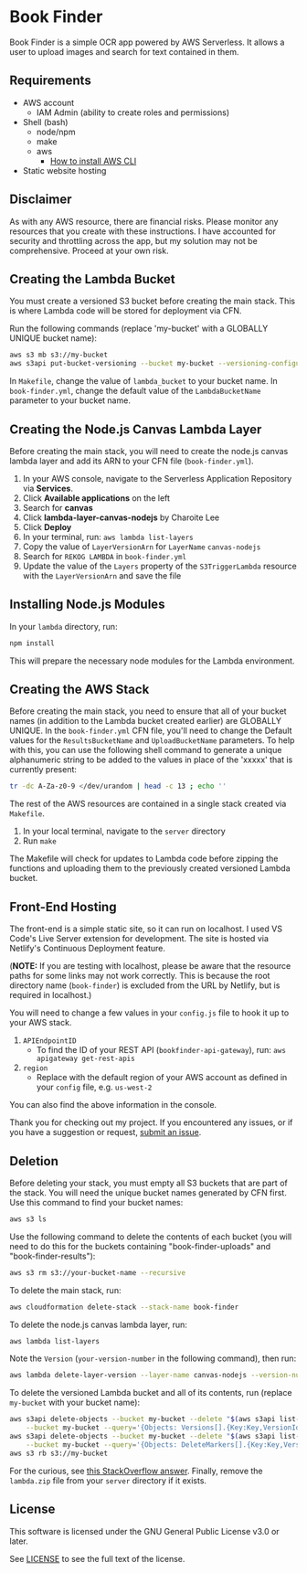 # Book Finder

Book Finder is a simple OCR app powered by AWS Serverless. It allows a user to upload images and search for text contained in them.



## Requirements
- AWS account
    - IAM Admin (ability to create roles and permissions)
- Shell (bash)
    - node/npm
    - make
    - aws
        - [How to install AWS CLI](https://docs.aws.amazon.com/cli/latest/userguide/getting-started-install.html)
- Static website hosting

## Disclaimer

As with any AWS resource, there are financial risks. Please monitor any resources that you create with these instructions. I have accounted for security and throttling across the app, but my solution may not be comprehensive. Proceed at your own risk.

## Creating the Lambda Bucket

You must create a versioned S3 bucket before creating the main stack. This is where Lambda code will be stored for deployment via CFN. 

Run the following commands (replace 'my-bucket' with a GLOBALLY UNIQUE bucket name):

```sh
aws s3 mb s3://my-bucket
aws s3api put-bucket-versioning --bucket my-bucket --versioning-configuration Status=Enabled
```

In `Makefile`, change the value of `lambda_bucket` to your bucket name.
In `book-finder.yml`, change the default value of the `LambdaBucketName` parameter to your bucket name.

## Creating the Node.js Canvas Lambda Layer

Before creating the main stack, you will need to create the node.js canvas lambda layer and add its ARN to your CFN file (`book-finder.yml`).

1. In your AWS console, navigate to the Serverless Application Repository via **Services**.
1. Click **Available applications** on the left
1. Search for **canvas**
1. Click **lambda-layer-canvas-nodejs** by Charoite Lee
1. Click **Deploy**
1. In your terminal, run: `aws lambda list-layers`
1. Copy the value of `LayerVersionArn` for `LayerName` `canvas-nodejs`
1. Search for `REKOG LAMBDA` in `book-finder.yml`
1. Update the value of the `Layers` property of the `S3TriggerLambda` resource with the `LayerVersionArn` and save the file

## Installing Node.js Modules

In your `lambda` directory, run:
```sh
npm install
```
This will prepare the necessary node modules for the Lambda environment.

## Creating the AWS Stack

Before creating the main stack, you need to ensure that all of your bucket names (in addition to the Lambda bucket created earlier) are GLOBALLY UNIQUE. In the `book-finder.yml` CFN file, you'll need to change the Default values for the `ResultsBucketName` and `UploadBucketName` parameters. To help with this, you can use the following shell command to generate a unique alphanumeric string to be added to the values in place of the 'xxxxx' that is currently present:
```sh
tr -dc A-Za-z0-9 </dev/urandom | head -c 13 ; echo ''
```

The rest of the AWS resources are contained in a single stack created via `Makefile`. 

1. In your local terminal, navigate to the `server` directory
2. Run `make`

The Makefile will check for updates to Lambda code before zipping the functions and uploading them to the previously created versioned Lambda bucket.

## Front-End Hosting
The front-end is a simple static site, so it can run on localhost. I used VS Code's Live Server extension for development. The site is hosted via Netlify's Continuous Deployment feature.

(**NOTE:** If you are testing with localhost, please be aware that the resource paths for some links may not work correctly. This is because the root directory name (`book-finder`) is excluded from the URL by Netlify, but is required in localhost.)

You will need to change a few values in your `config.js` file to hook it up to your AWS stack.

1. `APIEndpointID`
    - To find the ID of your REST API (`bookfinder-api-gateway`), run: `aws apigateway get-rest-apis`
2. `region`
    - Replace with the default region of your AWS account as defined in your `config` file, e.g. `us-west-2`

You can also find the above information in the console.

Thank you for checking out my project. If you encountered any issues, or if you have a suggestion or request, [submit an issue](https://github.com/mcpherson/AWS-book-finder/issues/new).

## Deletion
Before deleting your stack, you must empty all S3 buckets that are part of the stack. You will need the unique bucket names generated by CFN first. Use this command to find your bucket names:
```sh
aws s3 ls
```
Use the following command to delete the contents of each bucket (you will need to do this for the buckets containing "book-finder-uploads" and "book-finder-results"):
```sh
aws s3 rm s3://your-bucket-name --recursive
```
To delete the main stack, run: 
```sh
aws cloudformation delete-stack --stack-name book-finder
```
To delete the node.js canvas lambda layer, run:
```sh
aws lambda list-layers
``` 
Note the `Version` (`your-version-number` in the following command), then run: 
```sh
aws lambda delete-layer-version --layer-name canvas-nodejs --version-number your-version-number
```
To delete the versioned Lambda bucket and all of its contents, run (replace `my-bucket` with your bucket name): 
```sh
aws s3api delete-objects --bucket my-bucket --delete "$(aws s3api list-object-versions \
    --bucket my-bucket --query='{Objects: Versions[].{Key:Key,VersionId:VersionId}}')"
aws s3api delete-objects --bucket my-bucket --delete "$(aws s3api list-object-versions \
    --bucket my-bucket --query='{Objects: DeleteMarkers[].{Key:Key,VersionId:VersionId}}')"
aws s3 rb s3://my-bucket
```
For the curious, see [this StackOverflow answer](https://stackoverflow.com/a/61123579).
Finally, remove the `lambda.zip` file from your `server` directory if it exists.
## License

This software is licensed under the GNU General Public License v3.0 or later.

See [LICENSE](https://github.com/mcpherson/AWS-book-finder/blob/main/LICENSE) to see the full text of the license.